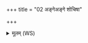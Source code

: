 +++
title = "02 अङ्गेअङ्गे शोचिषा"

+++
<details><summary>मूलम् (WS)</summary>

अङ्गेअङ्गे शोचिषा शिश्रियाणो यो अग्रभीत् परुरस्य ग्रभीता ।  
अङ्गं समङ्गं हविषा यजामि हृदि श्रितो मनसा यो जजान॥ २ ॥  
मुञ्चामि शीर्षक्त्या उत काम एनं परुस्परुराविवेश यो अस्य ।  
यो अभ्रजा वातजा यश्च शुष्मो वनस्पतीन् सचतां पर्वतांश्च॥ ३ ॥  
शं ते परस्मै गात्राय शमस्त्ववराय ते ।  
शं ते पृष्टिभ्यो मज्जभ्यः शमस्तु तन्वे तव ॥ ४ ॥
</details>